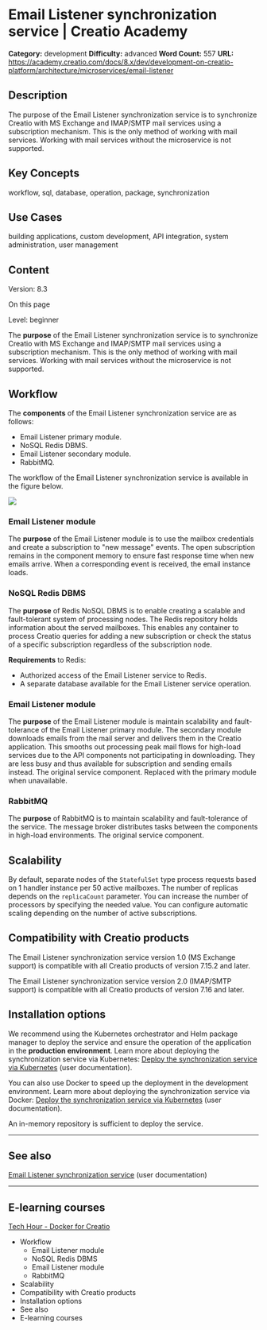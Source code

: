 # Email Listener synchronization service | Creatio Academy

**Category:** development **Difficulty:** advanced **Word Count:** 557 **URL:**
https://academy.creatio.com/docs/8.x/dev/development-on-creatio-platform/architecture/microservices/email-listener

## Description

The purpose of the Email Listener synchronization service is to synchronize
Creatio with MS Exchange and IMAP/SMTP mail services using a subscription
mechanism. This is the only method of working with mail services. Working with
mail services without the microservice is not supported.

## Key Concepts

workflow, sql, database, operation, package, synchronization

## Use Cases

building applications, custom development, API integration, system
administration, user management

## Content

Version: 8.3

On this page

Level: beginner

The **purpose** of the Email Listener synchronization service is to synchronize
Creatio with MS Exchange and IMAP/SMTP mail services using a subscription
mechanism. This is the only method of working with mail services. Working with
mail services without the microservice is not supported.

## Workflow​

The **components** of the Email Listener synchronization service are as follows:

- Email Listener primary module.
- NoSQL Redis DBMS.
- Email Listener secondary module.
- RabbitMQ.

The workflow of the Email Listener synchronization service is available in the
figure below.

![](https://academy.creatio.com/sites/default/files/pictures/SchemyBezOU_EN/8.0/BezOU+EL.png)

### Email Listener module​

The **purpose** of the Email Listener module is to use the mailbox credentials
and create a subscription to "new message" events. The open subscription remains
in the component memory to ensure fast response time when new emails arrive.
When a corresponding event is received, the email instance loads.

### NoSQL Redis DBMS​

The **purpose** of Redis NoSQL DBMS is to enable creating a scalable and
fault-tolerant system of processing nodes. The Redis repository holds
information about the served mailboxes. This enables any container to process
Creatio queries for adding a new subscription or check the status of a specific
subscription regardless of the subscription node.

**Requirements** to Redis:

- Authorized access of the Email Listener service to Redis.
- A separate database available for the Email Listener service operation.

### Email Listener module​

The **purpose** of the Email Listener module is maintain scalability and
fault-tolerance of the Email Listener primary module. The secondary module
downloads emails from the mail server and delivers them in the Creatio
application. This smooths out processing peak mail flows for high-load services
due to the API components not participating in downloading. They are less busy
and thus available for subscription and sending emails instead. The original
service component. Replaced with the primary module when unavailable.

### RabbitMQ​

The **purpose** of RabbitMQ is to maintain scalability and fault-tolerance of
the service. The message broker distributes tasks between the components in
high-load environments. The original service component.

## Scalability​

By default, separate nodes of the `StatefulSet` type process requests based on 1
handler instance per 50 active mailboxes. The number of replicas depends on the
`replicaCount` parameter. You can increase the number of processors by
specifying the needed value. You can configure automatic scaling depending on
the number of active subscriptions.

## Compatibility with Creatio products​

The Email Listener synchronization service version 1.0 (MS Exchange support) is
compatible with all Creatio products of version 7.15.2 and later.

The Email Listener synchronization service version 2.0 (IMAP/SMTP support) is
compatible with all Creatio products of version 7.16 and later.

## Installation options​

We recommend using the Kubernetes orchestrator and Helm package manager to
deploy the service and ensure the operation of the application in the
**production environment**. Learn more about deploying the synchronization
service via Kubernetes:
[Deploy the synchronization service via Kubernetes](https://academy.creatio.com/documents?ver=8.3&id=2093&anchor=title-2111-2)
(user documentation).

You can also use Docker to speed up the deployment in the development
environment. Learn more about deploying the synchronization service via Docker:
[Deploy the synchronization service via Kubernetes](https://academy.creatio.com/documents?ver=8.3&id=2094&anchor=title-2111-4)
(user documentation).

An in-memory repository is sufficient to deploy the service.

---

## See also​

[Email Listener synchronization service](https://academy.creatio.com/documents?ver=8.3&id=2074)
(user documentation)

---

## E-learning courses​

[Tech Hour - Docker for Creatio](https://www.youtube.com/watch?v=cwTI8pIa_5g)

- Workflow
  - Email Listener module
  - NoSQL Redis DBMS
  - Email Listener module
  - RabbitMQ
- Scalability
- Compatibility with Creatio products
- Installation options
- See also
- E-learning courses
